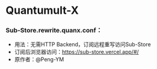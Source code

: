 # Quantumult-X


### Sub-Store.rewrite.quanx.conf：
* 用法：无需HTTP Backend，订阅远程重写访问Sub-Store
* 订阅后浏览器访问：https://sub-store.vercel.app/#/
* 原作者：@Peng-YM

